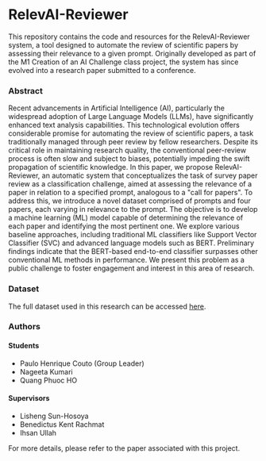 # RelevAI-Reviewer

This repository contains the code and resources for the RelevAI-Reviewer system, a tool designed to automate the review of scientific papers by assessing their relevance to a given prompt. Originally developed as part of the M1 Creation of an AI Challenge class project, the system has since evolved into a research paper submitted to a conference.

### Abstract
Recent advancements in Artificial Intelligence (AI), particularly the widespread adoption of Large Language Models (LLMs), have significantly enhanced text analysis capabilities. This technological evolution offers considerable promise for automating the review of scientific papers, a task traditionally managed through peer review by fellow researchers. Despite its critical role in maintaining research quality, the conventional peer-review process is often slow and subject to biases, potentially impeding the swift propagation of scientific knowledge. In this paper, we propose RelevAI-Reviewer, an automatic system that conceptualizes the task of survey paper review as a classification challenge, aimed at assessing the relevance of a paper in relation to a specified prompt, analogous to a "call for papers". To address this, we introduce a novel dataset comprised of prompts and four papers, each varying in relevance to the prompt. The objective is to develop a machine learning (ML) model capable of determining the relevance of each paper and identifying the most pertinent one. We explore various baseline approaches, including traditional ML classifiers like Support Vector Classifier (SVC) and advanced language models such as BERT. Preliminary findings indicate that the BERT-based end-to-end classifier surpasses other conventional ML methods in performance. We present this problem as a public challenge to foster engagement and interest in this area of research.

### Dataset
The full dataset used in this research can be accessed [here](https://drive.google.com/drive/u/1/folders/1fG74aCrU43J7gJvTyQaai2AlpN8dYHKL?usp=sharing_eip_m&invite=CLuInRE&ts=65a4f341).

### Authors
#### Students
- Paulo Henrique Couto (Group Leader)
- Nageeta Kumari 
- Quang Phuoc HO

#### Supervisors
- Lisheng Sun-Hosoya
- Benedictus Kent Rachmat
- Ihsan Ullah

For more details, please refer to the paper associated with this project.
